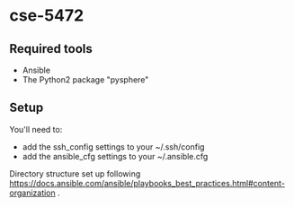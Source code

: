 # cse-5472

## Required tools

 - Ansible
 - The Python2 package "pysphere"

## Setup

 You'll need to:
 - add the ssh_config settings to your ~/.ssh/config
 - add the ansible_cfg settings to your ~/.ansible.cfg

Directory structure set up following https://docs.ansible.com/ansible/playbooks_best_practices.html#content-organization .
